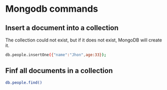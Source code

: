 # Mongodb commands


## Insert a document into a collection

The collection could not exist, but if it does not exist, MongoDB will create it.

```bash
db.people.insertOne({"name":"Jhon",age:33});
```

## Finf all documents in a collection

```bash
db.people.find()
```